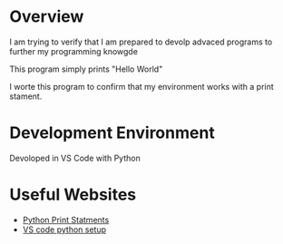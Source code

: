 # Overview
I am trying to verify that I am prepared to devolp advaced programs to further my programming knowgde 

This program simply prints "Hello World"

I worte this program to confirm that my environment works with a print stament.

# Development Environment
Devoloped in VS Code with Python

# Useful Websites
* [Python Print Statments](https://www.w3schools.com/python/ref_func_print.asp)
* [VS code python setup](https://code.visualstudio.com/docs/python/python-tutorial)